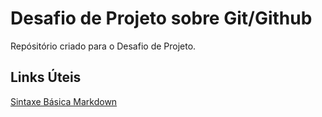 # Desafio de Projeto sobre Git/Github
Repósitório criado para o Desafio de Projeto.

## Links Úteis
[Sintaxe Básica Markdown](https://www.markdownguide.org/basic-syntax/)
